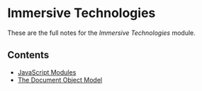 # Immersive Technologies

These are the full notes for the *Immersive Technologies* module.

## Contents

- [JavaScript Modules](week1.md)
- [The Document Object Model](week1a.md)
